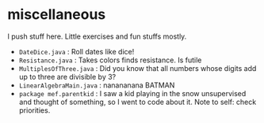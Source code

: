 miscellaneous
=============

I push stuff here. 
Little exercises and fun stuffs mostly.

* `DateDice.java` : Roll dates like dice!
* `Resistance.java` : Takes colors finds resistance. Is futile
* `MultiplesOfThree.java` : Did you know that all numbers whose digits add up to three are divisible by 3?
* `LinearAlgebraMain.java` : nanananana BATMAN
* `package mef.parentkid` : I saw a kid playing in the snow unsupervised and thought of something, so I went to code about it. Note to self: check priorities.
